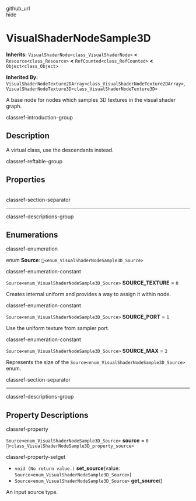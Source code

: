 github\_url  
hide

# VisualShaderNodeSample3D

**Inherits:** `VisualShaderNode<class_VisualShaderNode>` **&lt;**
`Resource<class_Resource>` **&lt;** `RefCounted<class_RefCounted>`
**&lt;** `Object<class_Object>`

**Inherited By:**
`VisualShaderNodeTexture2DArray<class_VisualShaderNodeTexture2DArray>`,
`VisualShaderNodeTexture3D<class_VisualShaderNodeTexture3D>`

A base node for nodes which samples 3D textures in the visual shader
graph.

classref-introduction-group

## Description

A virtual class, use the descendants instead.

classref-reftable-group

## Properties

<table>
<tbody>
<tr>
</tr>
</tbody>
</table>

classref-section-separator

------------------------------------------------------------------------

classref-descriptions-group

## Enumerations

classref-enumeration

enum **Source**: `🔗<enum_VisualShaderNodeSample3D_Source>`

classref-enumeration-constant

`Source<enum_VisualShaderNodeSample3D_Source>` **SOURCE\_TEXTURE** = `0`

Creates internal uniform and provides a way to assign it within node.

classref-enumeration-constant

`Source<enum_VisualShaderNodeSample3D_Source>` **SOURCE\_PORT** = `1`

Use the uniform texture from sampler port.

classref-enumeration-constant

`Source<enum_VisualShaderNodeSample3D_Source>` **SOURCE\_MAX** = `2`

Represents the size of the
`Source<enum_VisualShaderNodeSample3D_Source>` enum.

classref-section-separator

------------------------------------------------------------------------

classref-descriptions-group

## Property Descriptions

classref-property

`Source<enum_VisualShaderNodeSample3D_Source>` **source** = `0`
`🔗<class_VisualShaderNodeSample3D_property_source>`

classref-property-setget

-   `void (No return value.)` **set\_source**(value:
    `Source<enum_VisualShaderNodeSample3D_Source>`)
-   `Source<enum_VisualShaderNodeSample3D_Source>` **get\_source**()

An input source type.

